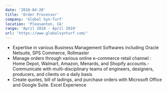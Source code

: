 ```yaml
---
date: '2018-04-20'
title: 'Order Processor'
company: 'Global Syn-Turf'
location: 'Pleasanton, CA'
range: 'April 2018 - April 2019'
url: 'https://www.globalsynturf.com/'
---
```


- Expertise in various Business Management Softwares including Oracle Netsuite, SPS Commerce, Rollmaster
- Manage orders through various online e-commerce retail channel : Home Depot, Walmart, Amazon, Menards, and Shopify accounts.- Communicate with multi-disciplinary teams of engineers, designers, producers, and clients on a daily basis
- Create quotes, bill of ladings, and purchase orders with Microsoft Office and Google Suite. Excel Experience
